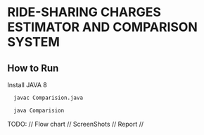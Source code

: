 # RIDE-SHARING CHARGES ESTIMATOR AND COMPARISON SYSTEM

## How to Run 

Install JAVA 8 

```Bash
  javac Comparision.java
```
```Bash
  java Comparision
```

TODO: // Flow chart // ScreenShots // Report //
